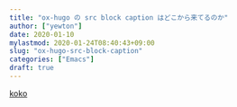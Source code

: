 ```yaml
---
title: "ox-hugo の src block caption はどこから来てるのか"
author: ["yewton"]
date: 2020-01-10
mylastmod: 2020-01-24T08:40:43+09:00
slug: "ox-hugo-src-block-caption"
categories: ["Emacs"]
draft: true
---
```


[koko](~/.emacs.d/var/el-get/org-mode/lisp/ox.el)
